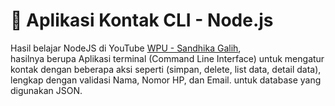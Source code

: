 # 📇 Aplikasi Kontak CLI - Node.js

Hasil belajar NodeJS di YouTube [WPU - Sandhika Galih](https://www.youtube.com/@sandhikagalihWPU),  
hasilnya berupa Aplikasi terminal (Command Line Interface) untuk mengatur kontak dengan beberapa aksi seperti (simpan, delete, list data, detail data), lengkap dengan validasi Nama, Nomor HP, dan Email. untuk database yang digunakan JSON.